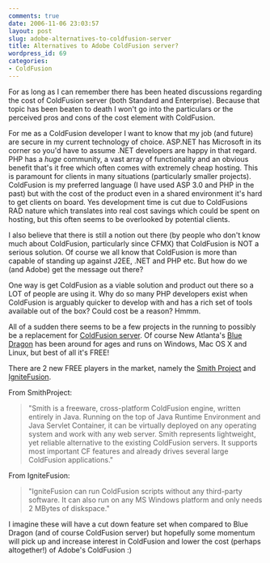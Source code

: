 ```yaml
---
comments: true
date: 2006-11-06 23:03:57
layout: post
slug: adobe-alternatives-to-coldfusion-server
title: Alternatives to Adobe ColdFusion server?
wordpress_id: 69
categories:
- ColdFusion
---
```


For as long as I can remember there has been heated discussions regarding the cost of ColdFusion server (both Standard and Enterprise). Because that topic has been beaten to death I won't go into the particulars or the perceived pros and cons of the cost element with ColdFusion. 




For me as a ColdFusion developer I want to know that my job (and future) are secure in my current technology of choice. ASP.NET has Microsoft in its corner so you'd have to assume .NET developers are happy in that regard. PHP has a _huge_ community, a vast array of functionality and an obvious benefit that's it free which often comes with extremely cheap hosting. This is paramount for clients in many situations (particularly smaller projects). ColdFusion is my preferred language (I have used ASP 3.0 and PHP in the past) but with the cost of the product even in a shared environment it's hard to get clients on board. Yes development time is cut due to ColdFusions RAD nature which translates into real cost savings which could be spent on hosting, but this often seems to be overlooked by potential clients.




I also believe that there is still a notion out there (by people who don't know much about ColdFusion, particularly since CFMX) that ColdFusion is NOT a serious solution. Of course we all know that ColdFusion is more than capable of standing up against J2EE, .NET and PHP etc. But how do we (and Adobe) get the message out there?




One way is get ColdFusion as a viable solution and product out there so a LOT of people are using it. Why do so many PHP developers exist when ColdFusion is arguably quicker to develop with and has a rich set of tools available out of the box? Could cost be a reason? Hmmm.




All of a sudden there seems to be a few projects in the running to possibly be a replacement for [ColdFusion server](http://www.adobe.com/products/coldfusion/). Of course New Atlanta's [Blue Dragon](http://www.newatlanta.com/products/bluedragon/index.cfm) has been around for ages and runs on Windows, Mac OS X and Linux, but best of all it's FREE!




There are 2 new FREE players in the market, namely the [Smith Project](http://www.smithproject.org/) and [IgniteFusion](http://www.ignitefusion.com/).




From SmithProject:




> "Smith is a freeware, cross-platform ColdFusion engine, written entirely in Java. Running on the top of Java Runtime Environment and Java Servlet Container, it can be virtually deployed on any operating system and work with any web server. Smith represents lightweight, yet reliable alternative to the existing ColdFusion servers. It supports most important CF features and already drives several large ColdFusion applications."
> 
> 





From IgniteFusion:




> "IgniteFusion can run ColdFusion scripts without any third-party software. It can also run on any MS Windows platform and only needs 2 MBytes of diskspace."
> 
> 





I imagine these will have a cut down feature set when compared to Blue Dragon (and of course ColdFusion server) but hopefully some momentum will pick up and increase interest in ColdFusion and lower the cost (perhaps altogether!) of Adobe's ColdFusion :)




